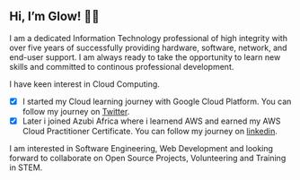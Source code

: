## Hi, I’m Glow! :woman_technologist:

I am a dedicated Information Technology professional of high integrity with over five years of successfully providing hardware, software, network, and end-user support. I am always ready to take the opportunity to learn new skills and committed to continous professional development.

I have keen interest in Cloud Computing. 

- [x] I started my Cloud learning journey with Google Cloud Platform. You can follow my journey on [Twitter](https://twitter.com/glo_bak/).
- [x] Later i joined Azubi Africa where i learnend AWS and earned my AWS Cloud Practitioner Certificate. You can follow my journey on [linkedin](https://www.linkedin.com/in/gloriaboakye/).

I am interested in Software Engineering, Web Development and looking forward to collaborate on Open Source Projects, Volunteering and Training in STEM.







<!---
Globak143/Globak143 is a ✨ special ✨ repository because its `README.md` (this file) appears on your GitHub profile.
You can click the Preview link to take a look at your changes.
--->

